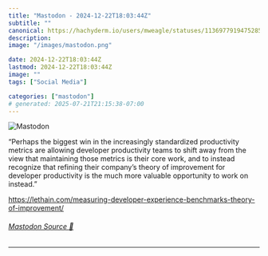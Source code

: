 ```yaml
---
title: "Mastodon - 2024-12-22T18:03:44Z"
subtitle: ""
canonical: https://hachyderm.io/users/mweagle/statuses/113697791947528565
description:
image: "/images/mastodon.png"

date: 2024-12-22T18:03:44Z
lastmod: 2024-12-22T18:03:44Z
image: ""
tags: ["Social Media"]

categories: ["mastodon"]
# generated: 2025-07-21T21:15:38-07:00
---
```

![Mastodon](/images/mastodon.png)

<p>“Perhaps the biggest win in the increasingly standardized productivity metrics are allowing developer productivity teams to shift away from the view that maintaining those metrics is their core work, and to instead recognize that refining their company’s theory of improvement for developer productivity is the much more valuable opportunity to work on instead.”</p><p><a href="https://lethain.com/measuring-developer-experience-benchmarks-theory-of-improvement/" target="_blank" rel="nofollow noopener noreferrer" translate="no"><span class="invisible">https://</span><span class="ellipsis">lethain.com/measuring-develope</span><span class="invisible">r-experience-benchmarks-theory-of-improvement/</span></a></p>


###### [Mastodon Source 🐘](https://hachyderm.io/@mweagle/113697791947528565)

___
